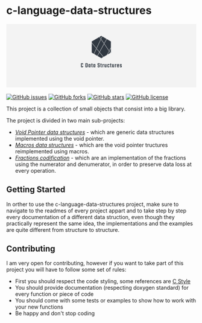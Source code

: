 # c-language-data-structures

![Projec Logo](images/logo.png)

[![GitHub issues](https://img.shields.io/github/issues/mihai-negru/c-language-data-structures?label=Issues)](https://github.com/mihai-negru/c-language-data-structures/issues)
[![GitHub forks](https://img.shields.io/github/forks/mihai-negru/c-language-data-structures?label=Forks)](https://github.com/mihai-negru/c-language-data-structures/network)
[![GitHub stars](https://img.shields.io/github/stars/mihai-negru/c-language-data-structures?label=Stars)](https://github.com/mihai-negru/c-language-data-structures/stargazers)
[![GitHub license](https://img.shields.io/github/license/mihai-negru/c-language-data-structures?label=License)](https://github.com/mihai-negru/c-language-data-structures/blob/master/LICENCE)

This project is a collection of small objects that consist into a big library.

The project is divided in two main sub-projects:

* *[Void Pointer data structures](voidptr_data_structs/README.md)* - which are generic data structures implemented using the void pointer.
* *[Macros data structures](macros_data_structs/README.md)* - which are the void pointer tructures reimplemented using macros.
* *[Fractions codification](fractions/README.md)* - which are an implementation of the fractions using the numerator and denumerator, in order to preserve data loss at every operation.

## Getting Started

In orther to use the c-language-data-structures project, make sure to navigate to the readmes of every project appart and to take step by step every documentation of a different data struction, even though they practically represent the same idea, the implementations and the examples are quite different from structure to structure.

## Contributing

I am very open for contributing, however if you want to take part of this project you will have to follow some set of rules:

* First you should respect the code styling, some references are [C Style](https://github.com/mcinglis/c-style)
* You should provide documentation (respecting doxygen standard) for every function or piece of code
* You should come with some tests or examples to show how to work with your new functions
* Be happy and don't stop coding
